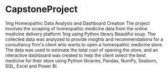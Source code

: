 # CapstoneProject
1mg Homeopathic Data Analysis and Dashboard Creation
The project involves the scraping of homeopathic medicine data from the online medicine delivery platform 1mg using Python library Beautiful soup. The collected data was analyzed to provide insights and recommendations for a consultancy firm's client who wants to open a homeopathic medicine store. The data was used to estimate the total cost of opening the store, and an interactive dashboard was created to help the client select the best medicine for their store using Python libraries, Pandas, NumPy, Seaborn, SQL, Excel and Power BI.
